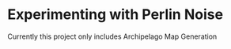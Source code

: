 Experimenting with Perlin Noise
===

Currently this project only includes Archipelago Map Generation

